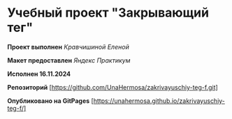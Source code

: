 # Учебный проект "Закрывающий тег"  

**Проект выполнен** *Кравчишиной Еленой*  

**Макет предоставлен** *Яндекс Практикум*  

**Исполнен 16.11.2024**  

**Репозиторий** [https://github.com/UnaHermosa/zakrivayuschiy-teg-f.git]

**Опубликовано на GitPages** [https://unahermosa.github.io/zakrivayuschiy-teg-f/]